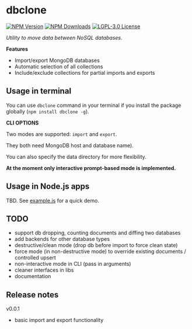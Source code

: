 # dbclone

[![NPM Version][npm-img]][npm-url]
[![NPM Downloads][npm-dl-img]][npm-stat-url]
[![LGPL-3.0 License][license-img]][license-link]

[npm-url]: https://npmjs.org/package/dbclone
[npm-stat-url]: https://npm-stat.com/charts.html?package=dbclone
[npm-img]: https://img.shields.io/npm/v/dbclone.svg
[npm-dl-img]: https://img.shields.io/npm/dm/dbclone.svg

[license-img]: https://img.shields.io/badge/license-LGPL--3.0-blue.svg
[license-link]: https://spdx.org/licenses/LGPL-3.0


*Utility to move data between NoSQL databases.*

**Features**
- Import/export MongoDB databases
- Automatic selection of all collections
- Include/exclude collections for partial imports and exports

## Usage in terminal

You can use `dbclone` command in your terminal if you install the package
globally (`npm install dbclone -g`).

**CLI OPTIONS**

Two modes are supported: `import` and `export`.

They both need MongoDB host and database name).

You can also specify the data directory for more flexibility.

**At the moment only interactive prompt-based mode is implemented.**

<!--
<br />

**@TODO / EXAMPLE** Cloning database from a remote host into a local DB with a date in its name

```
dbclone export --host mongo.myapp.com --db=myapp-data-prod --datadir data/20180622-app-data-dump-20180622
dbclone import --host localhost --db=20180622-myapp-data-prod --datadir data/20180622-app-data-dump
```
-->

## Usage in Node.js apps

TBD. See [example.js](./example.js) for a quick demo.

## TODO

- support db dropping, counting documents and diffing two databases
- add backends for other database types
- destructive/clean mode (drop db before import to force clean state)
- force mode (in non-destructive mode) to override existing documents / controlled upsert
- non-interactive mode in CLI (pass in arguments)
- cleaner interfaces in libs
- documentation

## Release notes

v0.0.1

- basic import and export functionality
